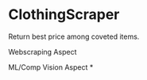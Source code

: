 # ClothingScraper
Return best price among coveted items.

Webscraping Aspect

ML/Comp Vision Aspect
* 
